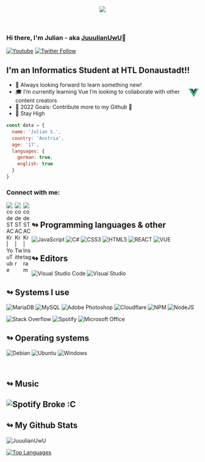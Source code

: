 <p align="center">
  <img src="https://i.imgur.com/CmPDOP1.png"/>
</p>

<br>

[website]: https://github.com/JuuulianUwU
[twitter]: https://twitter.com/JuuulianUwU
[youtube]: https://www.youtube.com/channel/UCx3Q32cQMwNBCVfTDm8WSAg
[instagram]: https://www.instagram.com/julixn.png/

### Hi there, I'm Julian - aka [JuuulianUwU][website]👋 

[![Youtube](https://img.shields.io/youtube/channel/subscribers/UCx3Q32cQMwNBCVfTDm8WSAg?color=red&label=Juuulian&logo=Youtube&logoColor=red&style=for-the-badge)](https://www.youtube.com/channel/UCx3Q32cQMwNBCVfTDm8WSAg)
[![Twitter Follow](https://img.shields.io/twitter/url?color=%231DA1F2&label=Twitter&logo=twitter&style=for-the-badge&url=https%3A%2F%2Ftwitter.com%2FJuuulianUwU)](https://twitter.com/JuuulianUwU)

## I'm an Informatics Student at HTL Donaustadt!!

- 🔭 Always looking forward to learn something new!
- 🎓 I’m currently learning Vue [<img style="float: right;" alt="VueJS" width="26px" src="https://raw.githubusercontent.com/github/explore/80688e429a7d4ef2fca1e82350fe8e3517d3494d/topics/vue/vue.png" />](https://vuejs.org/)
I’m looking to collaborate with other content creators
- 🥅 2022 Goals: Contribute more to my Github 🤣
- 🌸 Stay High

```javascript
const data = {
  name: 'Julian S.',
  country: 'Austria',
  age: '17',
  languages: {
    german: true,
    english: true
  }
}
```

### Connect with me:

[<img align="left" alt="codeSTACKr | YouTube" width="22px" src="https://cdn.jsdelivr.net/npm/simple-icons@v3/icons/youtube.svg" />][youtube]
[<img align="left" alt="codeSTACKr | Twitter" width="22px" src="https://cdn.jsdelivr.net/npm/simple-icons@v3/icons/twitter.svg" />][twitter]
[<img align="left" alt="codeSTACKr | Instagram" width="22px" src="https://cdn.jsdelivr.net/npm/simple-icons@v3/icons/instagram.svg" />][instagram]

<br />

<h2>↬ Programming languages & other </h2>

  ![JavaScript](https://img.shields.io/badge/javascript-%23323330.svg?style=for-the-badge&logo=javascript&logoColor=%23F7DF1E)
  ![C#](https://img.shields.io/badge/c%23-%23239120.svg?style=for-the-badge&logo=c-sharp&logoColor=white)
  ![CSS3](https://img.shields.io/badge/css3-%231572B6.svg?style=for-the-badge&logo=css3&logoColor=white)
  ![HTML5](https://img.shields.io/badge/html5-%23E34F26.svg?style=for-the-badge&logo=html5&logoColor=white)
  ![REACT](https://img.shields.io/badge/react-%2361DBFB.svg?style=for-the-badge&logo=react&logoColor=white)
  ![VUE](https://img.shields.io/badge/vue-%2342b883.svg?style=for-the-badge&logo=vue&logoColor=white)
 
<h2>↬ Editors </h2>

![Visual Studio Code](https://img.shields.io/badge/Visual%20Studio%20Code-0078d7.svg?style=for-the-badge&logo=visual-studio-code&logoColor=white)
![Visual Studio](https://img.shields.io/badge/Visual%20Studio-5C2D91.svg?style=for-the-badge&logo=visual-studio&logoColor=white)

<h2>↬ Systems I use </h2>

  ![MariaDB](https://img.shields.io/badge/MariaDB-003545?style=for-the-badge&logo=mariadb&logoColor=white)
  ![MySQL](https://img.shields.io/badge/mysql-%2300f.svg?style=for-the-badge&logo=mysql&logoColor=white)
  ![Adobe Photoshop](https://img.shields.io/badge/adobe%20photoshop-%2331A8FF.svg?style=for-the-badge&logo=adobe%20photoshop&logoColor=white)
  ![Cloudflare](https://img.shields.io/badge/Cloudflare-F38020?style=for-the-badge&logo=Cloudflare&logoColor=white)
  ![NPM](https://img.shields.io/badge/NPM-%23000000.svg?style=for-the-badge&logo=npm&logoColor=white)
  ![NodeJS](https://img.shields.io/badge/node.js-6DA55F?style=for-the-badge&logo=node.js&logoColor=white)

  ![Stack Overflow](https://img.shields.io/badge/-Stackoverflow-FE7A16?style=for-the-badge&logo=stack-overflow&logoColor=white)
  ![Spotify](https://img.shields.io/badge/Spotify-1ED760?style=for-the-badge&logo=spotify&logoColor=white)
  ![Microsoft Office](https://img.shields.io/badge/Microsoft_Office-D83B01?style=for-the-badge&logo=microsoft-office&logoColor=white)

<h2>↬ Operating systems </h2>
  
![Debian](https://img.shields.io/badge/Debian-D70A53?style=for-the-badge&logo=debian&logoColor=white)
![Ubuntu](https://img.shields.io/badge/Ubuntu-E95420?style=for-the-badge&logo=ubuntu&logoColor=white)
![Windows](https://img.shields.io/badge/Windows-0078D6?style=for-the-badge&logo=windows&logoColor=white)

<br>

<h2>↬ Music <h2>
  <p align="left">
    
  ![Spotify Broke :C](https://spotify-recently-played-readme.vercel.app/api?user=jtk205&count=5)

<h2>↬ My Github Stats </h2>

  <p><img align="center" src="https://github-readme-stats.vercel.app/api?theme=dracula&username=JuuulianUwU&show_icons=true&locale=de" alt="JuuulianUwU" /></p>
  
  [![Top Languages](https://github-readme-stats.vercel.app/api/top-langs/?theme=dracula&username=JuuulianUwU)](https://github.com/juuulianUwU)

